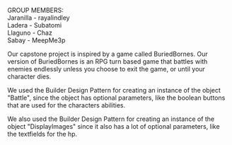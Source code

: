 GROUP MEMBERS: <br>
Jaranilla - rayalindley <br>
Ladera    - Subatomi <br>
Llaguno   - Chaz <br>
Sabay     - MeepMe3p <br>


Our capstone project is inspired by a game called BuriedBornes. Our version of BuriedBornes is an RPG turn based game that battles with enemies endlessly unless you choose to exit the game, or until your character dies.

We used the Builder Design Pattern for creating an instance of the object "Battle", since the object has optional parameters, like the boolean buttons that are used for the characters abilities.

We also used the Builder Design Pattern for creating an instance of the object "DisplayImages" since it also has a lot of optional parameters, like the textfields for the hp.
